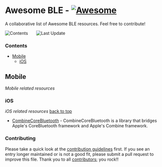 # Awesome BLE - [![Awesome](https://awesome.re/badge.svg)](https://awesome.re)
A collaborative list of Awesome BLE resources. Feel free to contribute! 
<!-- 

PLEASE DO NOT UPDATE THIS FILE, UPDATE CONTENTS.JSON INSTEAD. THANK YOU :)

 -->



![Contents](https://img.shields.io/badge/Contents-1-green) $~~~~~$ ![Last Update](https://img.shields.io/github/last-commit/dotintent/awesome-ble/main)

### Contents

- [Mobile](#mobile)
  - [iOS](#mobile-ios)

## Mobile
*Mobile related resources* 

### iOS
*iOS related resources* [back to top](#readme) 

* [CombineCoreBluetooth](https://github.com/StarryInternet/CombineCoreBluetooth) - CombineCoreBluetooth is a library that bridges Apple's CoreBluetooth framework and Apple's Combine framework.


### Contributing

Please take a quick look at the [contribution guidelines](.github/CONTRIBUTING.md) first. If you see an entry longer maintained or is not a good fit, please submit a pull request to improve this file. Thank you to all [contributors](https://github.com/dotintent/awesome-ble/graphs/contributors); you rock!!